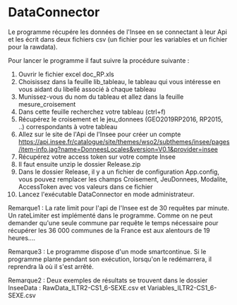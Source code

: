 # DataConnector

Le programme récupére les données de l'Insee en se connectant à leur Api et les écrit
dans deux fichiers csv (un fichier pour les variables et un fichier pour la rawdata).

Pour lancer le programme il faut suivre la procédure suivante :
1) Ouvrir le fichier excel doc_RP.xls
2) Choisissez dans la feuille lib_tableau, le tableau qui vous intéresse en vous aidant du libellé associé à chaque tableau
3) Munissez-vous du nom du tableau et allez dans la feuille mesure_croisement
4) Dans cette feuille recherchez votre tableau (ctrl+f)
5) Récupérez le croisement et le jeu_donnees (GEO2019RP2016, RP2015, ..) correspondants à votre tableau
6) Allez sur le site de l'Api de l'Insee pour créer un compte https://api.insee.fr/catalogue/site/themes/wso2/subthemes/insee/pages/item-info.jag?name=DonneesLocales&version=V0.1&provider=insee
7) Récupérez votre access token sur votre compte Insee
8) Il faut ensuite unzip le dossier Release.zip
9) Dans le dossier Release, il y a un fichier de configuration App.config, vous pouvez remplacer les champs Croisement, JeuDonnees, Modalite, AccessToken avec vos valeurs dans ce fichier
10) Lancez l'exécutable DataConnector en mode administrateur.

Remarque1 : La rate limit pour l'api de l'Insee est de 30 requêtes par minute. Un rateLimiter est implémenté dans le programme. 
Comme on ne peut demander qu'une seule commune par requête le temps nécessaire pour récupérer les 36 000 communes de la France est aux alentours de 19 heures....

Remarque3 : Le programme dispose d'un mode smartcontinue. Si le programme plante pendant son exécution, lorsqu'on le redémarrera, il reprendra là où il s'est arrêté.

Remarque2 : Deux exemples de résultats se trouvent dans le dossier InseeData : RawData_ILTR2-CS1_6-SEXE.csv et Variables_ILTR2-CS1_6-SEXE.csv
